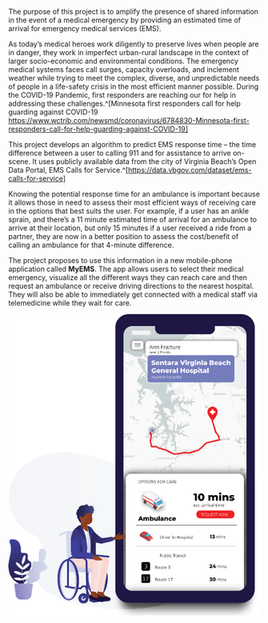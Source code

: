 The purpose of this project is to amplify the presence of shared information in the event of a medical emergency by providing an estimated time of arrival for emergency medical services (EMS).

As today’s medical heroes work diligently to preserve lives when people are in danger, they work in imperfect urban-rural landscape in the context of larger socio-economic and environmental conditions. The emergency medical systems faces call surges, capacity overloads, and inclement weather while trying to meet the complex, diverse, and unpredictable needs of people in a life-safety crisis in the most efficient manner possible. During the COVID-19 Pandemic, first responders are reaching our for help in addressing these challenges.^[Minnesota first responders call for help guarding against COVID-19 https://www.wctrib.com/newsmd/coronavirus/6784830-Minnesota-first-responders-call-for-help-guarding-against-COVID-19]

This project develops an algorithm to predict EMS response time – the time difference between a user to calling 911 and for assistance to arrive on-scene. It uses publicly available data from the city of Virginia Beach’s Open Data Portal, EMS Calls for Service.^[https://data.vbgov.com/dataset/ems-calls-for-service]

Knowing the potential response time for an ambulance is important because it allows those in need to assess their most efficient ways of receiving care in the options that best suits the user. For example, if a user has an ankle sprain, and there’s a 11 minute estimated time of arrival for an ambulance to arrive at their location, but only 15 minutes if a user received a ride from a partner, they are now in a better position to assess the cost/benefit of calling an ambulance for that 4-minute difference.

The project proposes to use this information in a new mobile-phone application called **MyEMS**. The app allows users to select their medical emergency, visualize all the different ways they can reach care and then request an ambulance or receive driving directions to the nearest hospital. They will also be able to immediately get connected with a medical staff via telemedicine while they wait for care.



![](wireframe1.png)